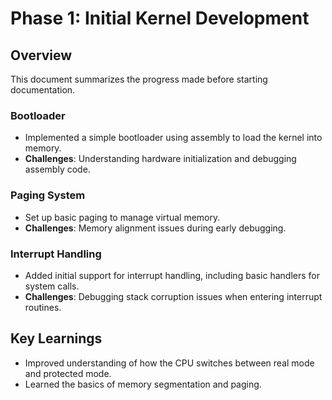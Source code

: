 # Phase 1: Initial Kernel Development

## Overview  
This document summarizes the progress made before starting documentation.  

### Bootloader  
- Implemented a simple bootloader using assembly to load the kernel into memory.  
- **Challenges**: Understanding hardware initialization and debugging assembly code.  

### Paging System  
- Set up basic paging to manage virtual memory.  
- **Challenges**: Memory alignment issues during early debugging.

### Interrupt Handling  
- Added initial support for interrupt handling, including basic handlers for system calls.  
- **Challenges**: Debugging stack corruption issues when entering interrupt routines.

## Key Learnings  
- Improved understanding of how the CPU switches between real mode and protected mode.  
- Learned the basics of memory segmentation and paging.  


